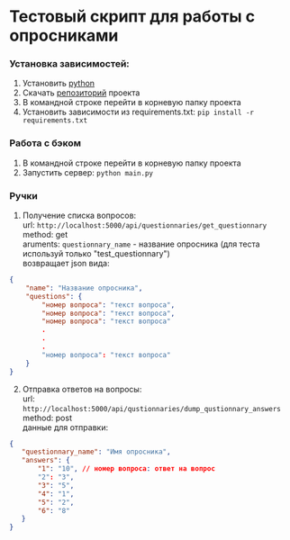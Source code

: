 # Тестовый скрипт для работы с опросниками

### Установка зависимостей:
1. Установить [python](https://www.python.org/downloads/) 
2. Скачать [репозиторий](https://github.com/tolstoy92/backend_test) проекта
3. В командной строке перейти в корневую папку проекта
4. Установить зависимости из requirements.txt: `pip install -r requirements.txt`

### Работа с бэком
1. В командной строке перейти в корневую папку проекта
2. Запустить сервер: `python main.py`

### Ручки
1. Получение списка вопросов:<br>
 url: `http://localhost:5000/api/questionnaries/get_questionnary`<br>
 method: get<br>
 aruments: `questionnary_name` - название опросника (для теста используй только "test_questionnary")<br> 
 возвращает json вида:
 ```json
 {
     "name": "Название опросника",
     "questions": {
         "номер вопроса": "текст вопроса",
         "номер вопроса": "текст вопроса",
         "номер вопроса": "текст вопроса"
         .
         .
         .
         "номер вопроса": "текст вопроса"
     }
 }
 ``` 

 2. Отправка ответов на вопросы: <br>
 url: `http://localhost:5000/api/qustionnaries/dump_qustionnary_answers`<br>
 method: post<br>
 данные для отправки:
 ```json
{
    "questionnary_name": "Имя опросника",
    "answers": {
        "1": "10", // номер вопроса: ответ на вопрос
        "2": "3",
        "3": "5",
        "4": "1",
        "5": "2",
        "6": "8"
    }
}
 ```
